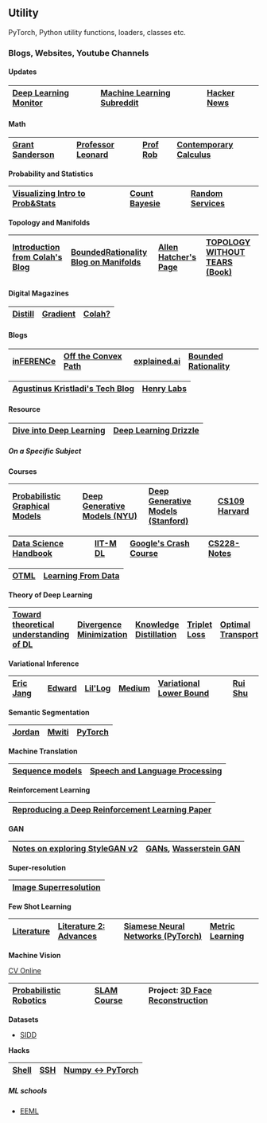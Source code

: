 ## Utility 

PyTorch, Python utility functions, loaders, classes etc.


### Blogs, Websites, Youtube Channels

#### Updates

| [Deep Learning Monitor](https://deeplearn.org/) | [Machine Learning Subreddit](https://www.reddit.com/r/machinelearning) | [Hacker News](https://news.ycombinator.com/) |
| :------ | :------ | :------ |
#### Math

| [Grant Sanderson](https://www.3blue1brown.com/about) | [Professor Leonard](https://www.youtube.com/channel/UCoHhuummRZaIVX7bD4t2czg) | [Prof Rob](https://www.profrobbob.com/) | [Contemporary Calculus](http://scidiv.bellevuecollege.edu/dh/Calculus_all/Calculus_all.html) |
| :------ | :------ | :------ | :------ |


<strong>Probability and Statistics</strong>

| [Visualizing Intro to Prob&Stats](https://seeing-theory.brown.edu/) | [Count Bayesie](https://www.countbayesie.com/) | [Random Services](http://www.randomservices.org/random/index.html) |
| :------ | :------ | :------ |


<strong>Topology and Manifolds </strong>

| [Introduction from Colah's Blog](http://colah.github.io/posts/2014-03-NN-Manifolds-Topology/) | [BoundedRationality Blog on Manifolds](http://bjlkeng.github.io/posts/manifolds/) | [Allen Hatcher's Page](http://pi.math.cornell.edu/~hatcher/) | [TOPOLOGY WITHOUT TEARS (Book) ](http://www.topologywithouttears.net/topbook.pdf) |
| :------ | :------ | :------ | :------ |

#### Digital Magazines


| [Distill](https://distill.pub/) | [Gradient](https://thegradient.pub/) | [Colah?](https://colah.github.io/about.html)
| :------ | :------ | :------ |


#### Blogs

| [inFERENCe](https://www.inference.vc/) | [Off the Convex Path](https://www.offconvex.org/about/) | [explained.ai](https://explained.ai/) | [Bounded Rationality](http://bjlkeng.github.io/) |
| :------ | :------ | :------ | :------ |  


| [Agustinus Kristladi's Tech Blog](https://wiseodd.github.io/techblog/) | [Henry Labs](https://www.henryailabs.com/) |
| :------ | :------ |

<!-- - [Depth First Learning](https://www.depthfirstlearning.com/) -->

#### Resource

| [Dive into Deep Learning](http://d2l.ai/) | [Deep Learning Drizzle](https://deep-learning-drizzle.github.io/) |
| :------ | :------ |

##### On a Specific Subject


<strong>Courses</strong>

| [Probabilistic Graphical Models](https://sailinglab.github.io/pgm-spring-2019/lectures/) | [Deep Generative Models (NYU)](https://cs.nyu.edu/courses/spring18/CSCI-GA.3033-022/) | [Deep Generative Models (Stanford)](https://deepgenerativemodels.github.io/syllabus.html) | [CS109 Harvard](http://cs109.github.io/2015/pages/videos.html) | 
| :------ | :------ | :------ | :------ |


 [Data Science Handbook](https://jakevdp.github.io/PythonDataScienceHandbook/) | [IIT-M DL](https://www.cse.iitm.ac.in/~miteshk/CS7015.html) | [Google's Crash Course](https://developers.google.com/machine-learning/crash-course) | [CS228-Notes](https://ermongroup.github.io/cs228-notes/) |
| :------ | :------ | :------ | :------ | 

 
 [OTML](https://jakevdp.github.io/PythonDataScienceHandbook/) | [Learning From Data](https://work.caltech.edu/lectures.html#lectures) |
| :------ | :------ | 


<break />

<strong>Theory of Deep Learning</strong>

| [Toward theoretical understanding of DL](https://unsupervised.cs.princeton.edu/deeplearningtutorial.html) | [Divergence Minimization](https://colinraffel.com/blog/gans-and-divergence-minimization.html) | [Knowledge Distillation](https://blog.floydhub.com/knowledge-distillation/) | [Triplet Loss](https://omoindrot.github.io/triplet-loss) | [Optimal Transport](https://sites.google.com/view/otml2019/) | [Wasserstein GAN](https://www.depthfirstlearning.com/2019/WassersteinGAN)
| :------ | :------ | :------ | :------ | :------ | :------ |

<break />

<strong>Variational Inference</strong>

| [Eric Jang](https://blog.evjang.com/2016/08/variational-bayes.html) | [Edward](http://edwardlib.org/tutorials/inference-networks) | [Lil'Log](https://lilianweng.github.io/lil-log/2018/08/12/from-autoencoder-to-beta-vae.html) | [Medium](https://towardsdatascience.com/intuitively-understanding-variational-autoencoders-1bfe67eb5daf) | [Variational Lower Bound](http://users.umiacs.umd.edu/~xyang35/files/understanding-variational-lower.pdf) | [Rui Shu](http://ruishu.io/2018/03/14/vae/)
| :------ | :-------- | :-------- | :------ |  :------ | :------ |


<break />

<strong>Semantic Segmentation</strong>


| [Jordan](https://www.jeremyjordan.me/semantic-segmentation/) | [Mwiti](https://heartbeat.fritz.ai/a-2019-guide-to-semantic-segmentation-ca8242f5a7fc) | [PyTorch](https://github.com/yassouali/pytorch_segmentation) |
| :------ | :-------- | :-------- |

<break />

<strong>Machine Translation</strong>

| [Sequence models](http://jalammar.github.io/visualizing-neural-machine-translation-mechanics-of-seq2seq-models-with-attention/) | [Speech and Language Processing](https://web.stanford.edu/~jurafsky/slp3/) |
| :------ | :------ |

<break />

<strong>Reinforcement Learning</strong>

| [Reproducing a Deep Reinforcement Learning Paper](http://amid.fish/reproducing-deep-rl) |
| :------ |

<break />

<strong>GAN</strong>

| [Notes on exploring StyleGAN v2](https://towardsdatascience.com/stylegan-v2-notes-on-training-and-latent-space-exploration-e51cf96584b3) | [GANs](https://adeshpande3.github.io/Deep-Learning-Research-Review-Week-1-Generative-Adversarial-Nets), [Wasserstein GAN](https://www.depthfirstlearning.com/2019/WassersteinGAN) |
| :------ | :------ |

<strong>Super-resolution</strong>

| [Image Superresolution](https://idealo.github.io/image-super-resolution/) |
| :------ |


<strong>Few Shot Learning</strong>

| [Literature](https://msiam.github.io/Few-Shot-Learning/) | [Literature 2: Advances](https://towardsdatascience.com/advances-in-few-shot-learning-reproducing-results-in-pytorch-aba70dee541d) | [Siamese Neural Networks (PyTorch)](https://innovationincubator.com/siamese-neural-network-with-pytorch-code-example/) | [Metric Learning](https://slides.com/asanakoy/metric-learning-kaggle-whales#/) |
| :------ | :------ | :------ | :------ |

<break />

<strong>Machine Vision</strong>

[CV Online](http://homepages.inf.ed.ac.uk/rbf/CVonline/)

| [Probabilistic Robotics](http://probabilistic-robotics.informatik.uni-freiburg.de/ppt/) | [SLAM Course](https://www.youtube.com/playlist?list=PLgnQpQtFTOGQrZ4O5QzbIHgl3b1JHimN_) | Project: [3D Face Reconstruction](https://talhassner.github.io/home/publication/2017_CAG)
| :------ | :------ | :------ | 


<break />

<strong>Datasets</strong>

- [SIDD](https://www.eecs.yorku.ca/~kamel/sidd/)


<strong>Hacks</strong>

| [Shell](https://blog.balthazar-rouberol.com/) | [SSH](http://matt.might.net/articles/ssh-hacks/) | [Numpy <-> PyTorch](https://github.com/wkentaro/pytorch-for-numpy-users)
| :------ | :------ | :------ |

##### ML schools

- [EEML](https://www.eeml.eu/home)